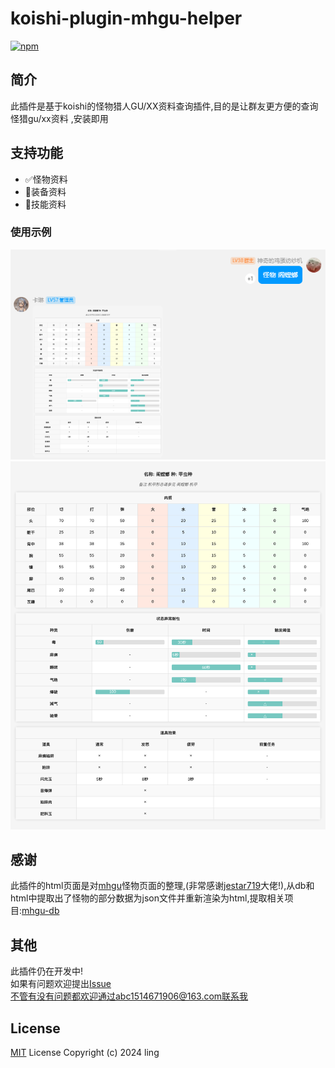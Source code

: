 # koishi-plugin-mhgu-helper

[![npm](https://img.shields.io/npm/v/koishi-plugin-mhgu-helper?style=flat-square)](https://www.npmjs.com/package/koishi-plugin-mhgu-helper)


## 简介  
此插件是基于koishi的怪物猎人GU/XX资料查询插件,目的是让群友更方便的查询怪猎gu/xx资料
,安装即用

## 支持功能  
- ✅怪物资料
- 🚧装备资料
- 🚧技能资料

### 使用示例
![示例1](./img/example1.png)
![示例2](./img/example2.png)

## 感谢   
此插件的html页面是对[mhgu](https://github.com/jestar719/mhgu)怪物页面的整理,(非常感谢[jestar719](https://github.com/jestar719)大佬!),从db和html中提取出了怪物的部分数据为json文件并重新渲染为html,提取相关项目:[mhgu-db](https://github.com/LingLambda/mhgu-db)  

## 其他 
此插件仍在开发中!  
如果有问题欢迎提出[Issue](https://github.com/LingLambda/koishi-plugin-mhgu-helper/issues)  
不管有没有问题都欢迎通过abc1514671906@163.com联系我

## License
[MIT](LICENSE) License Copyright (c) 2024 ling
